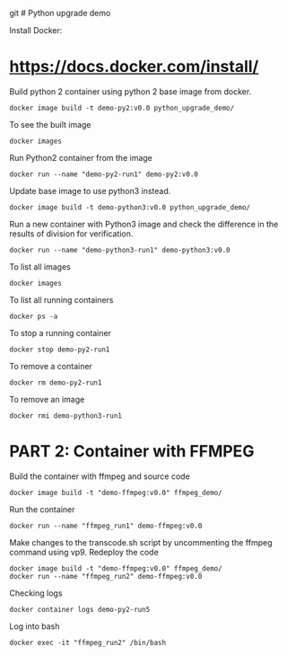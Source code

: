 git # Python upgrade demo

Install Docker:

# https://docs.docker.com/install/

Build python 2 container using python 2 base image from docker.

```
docker image build -t demo-py2:v0.0 python_upgrade_demo/
```

To see the built image
```
docker images
```

Run Python2 container from the image

```
docker run --name "demo-py2-run1" demo-py2:v0.0
```

Update base image to use python3 instead.

```
docker image build -t demo-python3:v0.0 python_upgrade_demo/
```

Run a new container with Python3 image and check the difference in the results of division for verification.
```
docker run --name "demo-python3-run1" demo-python3:v0.0 
```

To list all images
```
docker images
```

To list all running containers
```
docker ps -a
```

To stop a running container

```
docker stop demo-py2-run1
```

To remove a container

```
docker rm demo-py2-run1
```

To remove an image

```
docker rmi demo-python3-run1
```

# PART 2: Container with FFMPEG 

Build the container with ffmpeg and source code
```
docker image build -t "demo-ffmpeg:v0.0" ffmpeg_demo/
```

Run the container 
```
docker run --name "ffmpeg_run1" demo-ffmpeg:v0.0
```

Make changes to the transcode.sh script by uncommenting the ffmpeg command using vp9. Redeploy the code

```
docker image build -t "demo-ffmpeg:v0.0" ffmpeg_demo/
docker run --name "ffmpeg_run2" demo-ffmpeg:v0.0
```
Checking logs
```
docker container logs demo-py2-run5
```

Log into bash
```
docker exec -it "ffmpeg_run2" /bin/bash

```
